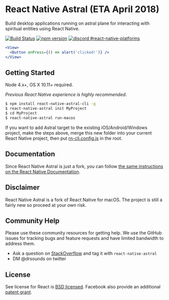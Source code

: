 # React Native Astral (ETA April 2018)

Build desktop applications running on astral plane for interacting with spiritual entities using React Native.

[![Build Status](https://travis-ci.org/ptmt/react-native-macos.svg)](https://travis-ci.org/ptmt/react-native-macos) [![npm version](https://badge.fury.io/js/react-native-macos.svg)](https://badge.fury.io/js/react-native-macos) [![discord #react-native-platforms](https://img.shields.io/badge/reactiflux-%23react--native--platforms-blue.svg)](http://reactiflux.com)

```jsx
<View>
  <Button onPress={() => alert('clicked!')} />
</View>
```

## Getting Started

Node 4.x+, OS X 10.11+ required.

_Previous React Native experience is highly recommended_.

```bash
$ npm install react-native-astral-cli -g
$ react-native-astral init MyProject
$ cd MyProject
$ react-native-astral run-macos
```

If you want to add Astral target to the existing iOS/Android/Windows project, make the steps above, merge this new folder into your current React Native project, then put [rn-cli.config.js](https://gist.github.com/ptmt/b1473dead098cf53d667e355aedf2a7b) in the root.

## Documentation

Since React Native Astral is just a fork, you can follow [the same instructions on the React Native Documentation](http://facebook.github.io/react-native/docs/getting-started.html#content).

## Disclaimer

React Native Astral is a fork of React Native for macOS. The project is still a fairly new so proceed at your own risk.

## Community Help

Please use these community resources for getting help. We use the GitHub issues for tracking bugs and feature requests and have limited bandwidth to address them.

- Ask a question on [StackOverflow](https://stackoverflow.com/) and tag it with `react-native-astral`
- DM @drsounds on twitter

## License

See license for React is [BSD licensed](./LICENSE). Facebook also provide an additional [patent grant](./PATENTS).
